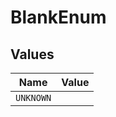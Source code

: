 # BlankEnum


## Values

| Name      | Value     |
| --------- | --------- |
| `UNKNOWN` |           |